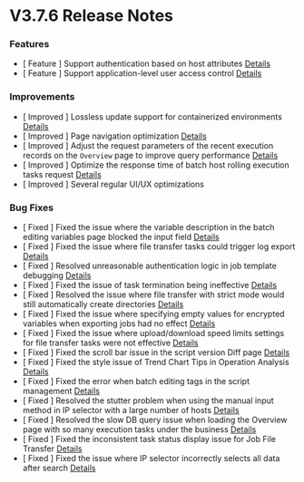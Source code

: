 # V3.7.6 Release Notes




### Features
- [ Feature ] Support authentication based on host attributes [Details](http://github.com/TencentBlueKing/bk-job/issues/2346)
- [ Feature ] Support application-level user access control [Details](http://github.com/TencentBlueKing/bk-job/issues/2247)


### Improvements
- [ Improved ] Lossless update support for containerized environments [Details](http://github.com/TencentBlueKing/bk-job/issues/2338)
- [ Improved ] Page navigation optimization [Details](http://github.com/TencentBlueKing/bk-job/issues/2227)
- [ Improved ] Adjust the request parameters of the recent execution records on the `Overview` page to improve query performance [Details](http://github.com/TencentBlueKing/bk-job/issues/2239)
- [ Improved ] Optimize the response time of batch host rolling execution tasks request [Details](http://github.com/TencentBlueKing/bk-job/issues/2249)
- [ Improved ] Several regular UI/UX optimizations


### Bug Fixes
- [ Fixed ] Fixed the issue where the variable description in the batch editing variables page blocked the input field [Details](http://github.com/TencentBlueKing/bk-job/issues/2361)
- [ Fixed ] Fixed the issue where file transfer tasks could trigger log export [Details](http://github.com/TencentBlueKing/bk-job/issues/2360)
- [ Fixed ] Resolved unreasonable authentication logic in job template debugging [Details](http://github.com/TencentBlueKing/bk-job/issues/2359)
- [ Fixed ] Fixed the issue of task termination being ineffective [Details](http://github.com/TencentBlueKing/bk-job/issues/2355)
- [ Fixed ] Resolved the issue where file transfer with strict mode would still automatically create directories [Details](http://github.com/TencentBlueKing/bk-job/issues/2354)
- [ Fixed ] Fixed the issue where specifying empty values for encrypted variables when exporting jobs had no effect [Details](http://github.com/TencentBlueKing/bk-job/issues/2348)
- [ Fixed ] Fixed the issue where upload/download speed limits settings for file transfer tasks were not effective [Details](http://github.com/TencentBlueKing/bk-job/issues/2340)
- [ Fixed ] Fixed the scroll bar issue in the script version Diff page [Details](http://github.com/TencentBlueKing/bk-job/issues/2309)
- [ Fixed ] Fixed the style issue of Trend Chart Tips in Operation Analysis [Details](http://github.com/TencentBlueKing/bk-job/issues/2265)
- [ Fixed ] Fixed the error when batch editing tags in the script management [Details](http://github.com/TencentBlueKing/bk-job/issues/2263)
- [ Fixed ] Resolved the stutter problem when using the manual input method in IP selector with a large number of hosts [Details](http://github.com/TencentBlueKing/bk-job/issues/2260)
- [ Fixed ] Resolved the slow DB query issue when loading the Overview page with so many execution tasks under the business [Details](http://github.com/TencentBlueKing/bk-job/issues/2228)
- [ Fixed ] Fixed the inconsistent task status display issue for Job File Transfer [Details](http://github.com/TencentBlueKing/bk-job/issues/2224)
- [ Fixed ] Fixed the issue where IP selector incorrectly selects all data after search [Details](http://github.com/TencentBlueKing/bk-job/issues/2076)